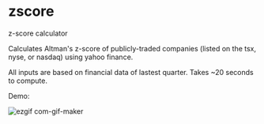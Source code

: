 # zscore
z-score calculator

Calculates Altman's z-score of publicly-traded companies (listed on the tsx, nyse, or nasdaq) using yahoo finance.

All inputs are based on financial data of lastest quarter. Takes ~20 seconds to compute.

Demo:


![ezgif com-gif-maker](https://github.com/jtwag-041/zscore/assets/48776287/3d0566be-977d-4447-816d-89c76300dcd8)
